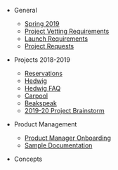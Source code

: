 - General 
  - [Spring 2019](spring2019.md)
  - [Project Vetting Requirements](project_vetting.md)
  - [Launch Requirements](launch.md)
  - [Project Requests](project_requests.md)

- Projects 2018-2019
  - [Reservations](./reservations/README.md)
  - [Hedwig](./hedwig/README.md)
  - [Hedwig FAQ](./hedwig/FAQ.md)
  - [Carpool](./carpool/README.md)
  - [Beakspeak](./BeakSpeak/Readme.md)
  - [2019-20 Project Brainstorm](./project_Brainstorms.md)

- Product Management
  - [Product Manager Onboarding](pm_onboarding.md)
  - [Sample Documentation](sampleDocumentation.md)
  
- Concepts
